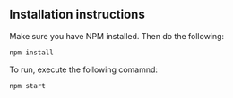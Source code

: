 ## Installation instructions

Make sure you have NPM installed. Then do the following:

```bash
npm install
```

To run, execute the following comamnd:

```bash
npm start
```

